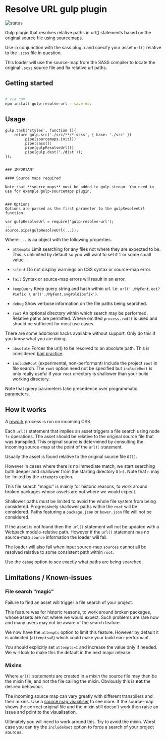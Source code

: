 # Resolve URL gulp plugin

![status](https://secure.travis-ci.org//jonaskulhanek/gulp-resolve-url.svg?branch=master)

Gulp plugin that resolves relative paths in url() statements based on the original source file using sourcemaps.

Use in conjunction with the sass plugin and specify your asset `url()` relative to the `.scss` file in question.

This loader will use the source-map from the SASS compiler to locate the original `.scss` source file and fix relative url paths.


## Getting started

```bash

# via npm
npm install gulp-resolve-url --save-dev
```


## Usage

```
gulp.task('styles', function (){
    return gulp.src('./src/**/*.scss', { base: './src' })
        .pipe(sourcemaps.init())
        .pipe(sass())
        .pipe(gulpResolveUrl())
        .pipe(gulp.dest('./dist'));
});


### IMPORTANT

#### Source maps required

Note that **source maps** must be added to gulp stream. You need to use for example gulp-sourcemaps plugin.


### Options
Options are passed as the first parameter to the gulpResolveUrl function.

```
    var gulpResolveUrl = require('gulp-resolve-url');
    ...
    source.pipe(gulpResolveUrl(...));

Where `...` is aa object with the following properties.

* `attempts` Limit searching for any files not where they are expected to be. This is unlimited by default so you will want to set it `1` or some small value.

* `silent` Do not display warnings on CSS syntax or source-map error.

* `fail` Syntax or source-map errors will result in an error.

* `keepQuery` Keep query string and hash within url. I.e. `url('./MyFont.eot?#iefix')`, `url('./MyFont.svg#oldiosfix')`.

* `debug` Show verbose information on the file paths being searched.

* `root` An optional directory within which search may be performed. Relative paths are permitted. Where omitted `process.cwd()` is used and should be sufficient for most use cases.

There are some additional hacks available without support. Only do this if you know what you are doing.

* `absolute` Forces the url() to be resolved to an absolute path. This is considered 
[bad practice](http://webpack.github.io/docs/how-to-write-a-loader.html#should-not-embed-absolute-paths).

* `includeRoot` (experimental, non-performant) Include the project `root` in file search. The `root` option need not be specified but `includeRoot` is only really useful if your `root` directory is shallower than your build working directory.

Note that query parameters take precedence over programmatic parameters.

## How it works

A [rework](https://github.com/reworkcss/rework) process is run on incoming CSS.

Each `url()` statement that implies an asset triggers a file search using node `fs` operations. The asset should be relative to the original source file that was transpiled. This original source is determined by consulting the incoming source-map at the point of the `url()` statement.

Usually the asset is found relative to the original source file `O(1)`.

However in cases where there is no immediate match, we start searching both deeper and shallower from the starting directory `O(n)`. Note that `n` may be limited by the `attempts` option.

This file search "magic" is mainly for historic reasons, to work around broken packages whose assets are not where we would expect.

Shallower paths must be limited to avoid the whole file system from being considered. Progressively shallower paths within the `root` will be considered. Paths featuring a `package.json` or `bower.json` file will not be considered.

If the asset is not found then the `url()` statement will not be updated with a Webpack module-relative path. However if the `url()` statement has no source-map `source` information the loader will fail.

The loader will also fail when input source-map `sources` cannot all be resolved relative to some consistent path within `root`.

Use the `debug` option to see exactly what paths are being searched.

## Limitations / Known-issues

### File search "magic"

Failure to find an asset will trigger a file search of your project.

This feature was for historic reasons, to work around broken packages, whose assets are not where we would expect. Such problems are rare now and many users may not be aware of the search feature.

We now have the `attempts` option to limit this feature. However by default it is unlimited (`attempts=0`) which could make your build non-performant.

You should explicitly set `attempts=1` and increase the value only if needed. We will look to make this the default in the next major release.


### Mixins

Where `url()` statements are created in a mixin the source file may then be the mixin file, and not the file calling the mixin. Obviously this is **not** the desired behaviour.

The incoming source map can vary greatly with different transpilers and their mixins. Use a [source map visualiser](http://sokra.github.io/source-map-visualization/#custom-choose) to see more.  If the source-map shows the correct original file and the mixin still doesn't work then raise an issue and point to the visualisation.

Ultimately you will need to work around this. Try to avoid the mixin. Worst case you can try the `includeRoot` option to force a search of your project sources.